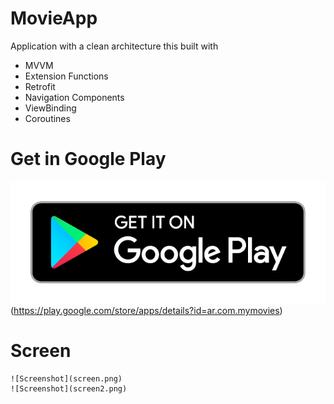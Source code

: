 # MovieApp
Application with a clean architecture this built with
 - MVVM
 - Extension Functions
 - Retrofit
 - Navigation Components
 - ViewBinding
 - Coroutines 
 
 # Get in Google Play
 
 ![Screenshot](googleplay.png)(https://play.google.com/store/apps/details?id=ar.com.mymovies)
 
 # Screen
    
    ![Screenshot](screen.png)
    ![Screenshot](screen2.png)
